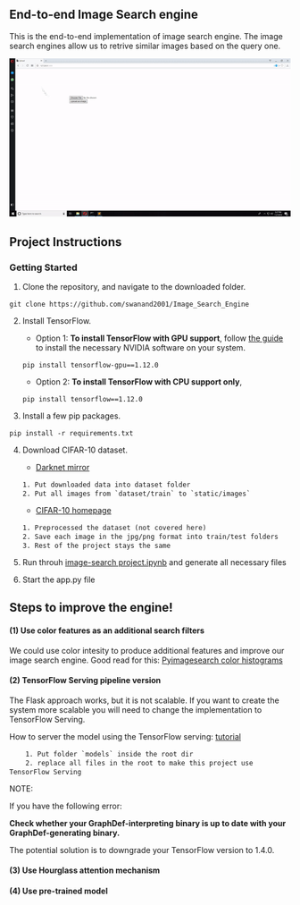 ## End-to-end Image Search engine

This is the end-to-end implementation of image search engine. The image search engines allow us to retrive similar images based on the query one.

![](helper_images/img_search_demo.gif)

## Project Instructions

### Getting Started

1. Clone the repository, and navigate to the downloaded folder.
```
git clone https://github.com/swanand2001/Image_Search_Engine
```

2. Install TensorFlow.
	- Option 1: __To install TensorFlow with GPU support__, follow [the guide](https://www.tensorflow.org/install/) to install the necessary NVIDIA software on your system.
	```
	pip install tensorflow-gpu==1.12.0
	```
	- Option 2: __To install TensorFlow with CPU support only__,
	```
	pip install tensorflow==1.12.0
	```

3. Install a few pip packages.
```
pip install -r requirements.txt
```

4. Download CIFAR-10 dataset.

	  - [Darknet mirror](https://pjreddie.com/projects/cifar-10-dataset-mirror/)
    ```
    1. Put downloaded data into dataset folder
    2. Put all images from `dataset/train` to `static/images`
    ```
    - [CIFAR-10 homepage](https://www.cs.toronto.edu/~kriz/cifar.html)
    
    ```
    1. Preprocessed the dataset (not covered here)
    2. Save each image in the jpg/png format into train/test folders
    3. Rest of the project stays the same
    ```


5. Run throuh [image-search project.ipynb](https://github.com/swanand2001/Image_Search_Engine/blob/main/image-search%20project.ipynb) and generate all necessary files

6. Start the app.py file

## Steps to improve the engine!

#### (1) Use color features as an additional search filters

We could use color intesity to produce additional features and improve our image search engine. Good read for this: [Pyimagesearch color histograms](https://www.pyimagesearch.com/2014/01/22/clever-girl-a-guide-to-utilizing-color-histograms-for-computer-vision-and-image-search-engines/)

#### (2) TensorFlow Serving pipeline version

The Flask approach works, but it is not scalable. If you want to create the system more scalable you will need to change the implementation to TensorFlow Serving.


How to server the model using the TensorFlow serving: [tutorial](https://medium.com/epigramai/tensorflow-serving-101-pt-1-a79726f7c103)

```
	1. Put folder `models` inside the root dir
	2. replace all files in the root to make this project use TensorFlow Serving
```

NOTE: 

If you have the following error:

__Check whether your GraphDef-interpreting binary is up to date with your GraphDef-generating binary.__

The potential solution is to downgrade your TensorFlow version to 1.4.0. 

#### (3) Use Hourglass attention mechanism

#### (4) Use pre-trained model

